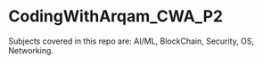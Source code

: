 # CodingWithArqam_CWA_P2
Subjects covered in this repo are: AI/ML, BlockChain, Security, OS, Networking.
